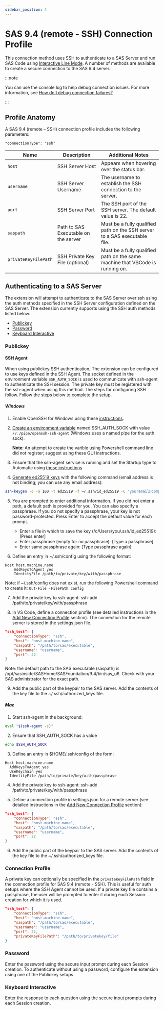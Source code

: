 ```yaml
---
sidebar_position: 4
---
```


# SAS 9.4 (remote - SSH) Connection Profile

This connection method uses SSH to authenticate to a SAS Server and run SAS Code using [Interactive Line Mode](https://go.documentation.sas.com/doc/en/pgmsascdc/9.4_3.5/hostunx/n16ui9f6dacn8pn1t0y2hgxgi7wa.htm). A number of methods are available to create a secure connection to the SAS 9.4 server.

:::note

You can use the console log to help debug connection issues. For more information, see [How do I debug connection failures?](../../faq.md#how-do-i-debug-connection-failures)

:::

## Profile Anatomy

A SAS 9.4 (remote – SSH) connection profile includes the following parameters:

`"connectionType": "ssh"`

| Name                 | Description                          | Additional Notes                                                              |
| -------------------- | ------------------------------------ | ----------------------------------------------------------------------------- |
| `host`               | SSH Server Host                      | Appears when hovering over the status bar.                                    |
| `username`           | SSH Server Username                  | The username to establish the SSH connection to the server.                   |
| `port`               | SSH Server Port                      | The SSH port of the SSH server. The default value is 22.                      |
| `saspath`            | Path to SAS Executable on the server | Must be a fully qualified path on the SSH server to a SAS executable file.    |
| `privateKeyFilePath` | SSH Private Key File (optional)      | Must be a fully qualified path on the same machine that VSCode is running on. |

## Authenticating to a SAS Server

The extension will attempt to authenticate to the SAS Server over ssh using the auth methods specified in the SSH Server configuration defined on the SAS Server. The extension currently supports using the SSH auth methods listed below:

- [Publickey](#publickey)
- [Password](#password)
- [Keyboard Interactive](#keyboard-interactive)

### Publickey

#### SSH Agent

When using publickey SSH authentication, The extension can be configured to use keys defined in the SSH Agent. The socket defined in the environment variable `SSH_AUTH_SOCK` is used to communicate with ssh-agent to authenticate the SSH session. The private key must be registered with the ssh-agent when using this method. The steps for configuring SSH follow. Follow the steps below to complete the setup.

##### Windows

1. Enable OpenSSH for Windows using these [instructions](https://learn.microsoft.com/en-us/windows-server/administration/openssh/openssh_install_firstuse?tabs=gui).

2. [Create an environment variable](https://phoenixnap.com/kb/windows-set-environment-variable) named SSH_AUTH_SOCK with value `//./pipe/openssh-ssh-agent`
   (Windows uses a named pipe for the auth sock).

   **Note**: An attempt to create the varible using Powershell command line did not register; suggest using these GUI instructions.

3. Ensure that the ssh-agent service is running and set the Startup type to Automatic using [these instructions](https://dev.to/aka_anoop/how-to-enable-openssh-agent-to-access-your-github-repositories-on-windows-powershell-1ab8)

4. [Generate ed25519 keys](https://medium.com/risan/upgrade-your-ssh-key-to-ed25519-c6e8d60d3c54) with the following command (email address is not binding; you can use any email address):

```sh
ssh-keygen -o -a 100 -t ed25519 -f ~/.ssh/id_ed25519 -C "youremail@company.com"
```

5. You are prompted to enter additional information. If you did not enter a path, a default path is provided for you. You can also specify a passphrase. If you do not specify a passphrase, your key is not password-protected. Press Enter to accept the default value for each prompt.

   - Enter a file in which to save the key (/c/Users/you/.ssh/id_ed25519):[Press enter]
   - Enter passphrase (empty for no passphrase): [Type a passphrase]
   - Enter same passphrase again: [Type passphrase again]

6. Define an entry in ~/.ssh/config using the following format:

```
Host host.machine.name
    AddKeysToAgent yes
    IdentityFile /path/to/private/key/with/passphrase
```

Note: if ~/.ssh/config does not exist, run the following Powershell command to create it: `Out-File -FilePath config`

7. Add the private key to ssh-agent: ssh-add /path/to/private/key/with/passphrase

8. In VS Code, define a connection profile (see detailed instructions in the [Add New Connection Profile](./index.md#add-new-connection-profile) section). The connection for the remote server is stored in the settings.json file.

```json
"ssh_test": {
    "connectionType": "ssh",
    "host": "host.machine.name",
    "saspath": "/path/to/sas/executable",
    "username": "username",
    "port": 22
}
```

Note: the default path to the SAS executable (saspath) is /opt/sasinside/SASHome/SASFoundation/9.4/bin/sas_u8. Check with your SAS administrator for the exact path.

9. Add the public part of the keypair to the SAS server. Add the contents of the key file to the ~/.ssh/authorized_keys file.

##### Mac

1. Start ssh-agent in the background:

```sh
eval "$(ssh-agent -s)"
```

2. Ensure that SSH_AUTH_SOCK has a value

```sh
echo $SSH_AUTH_SOCK
```

3. Define an entry in $HOME/.ssh/config of the form:

```
Host host.machine.name
  AddKeysToAgent yes
  UseKeychain yes
  IdentityFile /path/to/private/key/with/passphrase
```

4. Add the private key to ssh-agent: ssh-add /path/to/private/key/with/passphrase

5. Define a connection profile in settings.json for a remote server (see detailed instructions in the [Add New Connection Profile](./index.md#add-new-connection-profile) section):

```json
"ssh_test": {
    "connectionType": "ssh",
    "host": "host.machine.name",
    "saspath": "/path/to/sas/executable",
    "username": "username",
    "port": 22
}
```

6. Add the public part of the keypair to the SAS server. Add the contents of the key file to the ~/.ssh/authorized_keys file.

### Connection Profile

A private key can optionally be specified in the `privateKeyFilePath` field in the connection profile for SAS 9.4 (remote - SSH). This is useful for auth setups where the SSH Agent cannot be used. If a private key file contains a passphrase, the user will be prompted to enter it during each Session creation for which it is used.

```json
"ssh_test": {
    "connectionType": "ssh",
    "host": "host.machine.name",
    "saspath": "/path/to/sas/executable",
    "username": "username",
    "port": 22,
    "privateKeyFilePath": "/path/to/privatekey/file"
}
```

### Password

Enter the password using the secure input prompt during each Session creation. To authenticate without using a password, configure the extension using one of the Publickey setups.

### Keyboard Interactive

Enter the response to each question using the secure input prompts during each Session creation.
